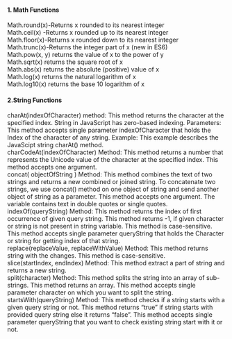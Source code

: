 #### 1. Math Functions
Math.round(x)-Returns x rounded to its nearest integer<br>
Math.ceil(x) -Returns x rounded up to its nearest integer<br>
Math.floor(x)-Returns x rounded down to its nearest integer<br>
Math.trunc(x)-Returns the integer part of x (new in ES6)<br>
Math.pow(x, y) returns the value of x to the power of y<br>
Math.sqrt(x) returns the square root of x<br>
Math.abs(x) returns the absolute (positive) value of x<br>
Math.log(x) returns the natural logarithm of x<br>
Math.log10(x) returns the base 10 logarithm of x<br>

#### 2.String Functions
charAt(indexOfCharacter) method: This method returns the character at the specified index. String in JavaScript has zero-based indexing.
Parameters: This method accepts single parameter indexOfCharacter that holds the Index of the character of any string.
Example: This example describes the JavaScipt string charAt() method.<br>
charCodeAt(indexOfCharacter) Method: This method returns a number that represents the Unicode value of the character at the specified index. This method accepts one argument.<br>
concat( objectOfString ) Method: This method combines the text of two strings and returns a new combined or joined string. To concatenate two strings, we use concat() method on one object of string and send another object of string as a parameter. This method accepts one argument. The variable contains text in double quotes or single quotes.<br>
indexOf(queryString) Method: This method returns the index of first occurrence of given query string. This method returns -1, if given character or string is not present in string variable. This method is case-sensitive. This method accepts single parameter queryString that holds the Character or string for getting index of that string.<br>
replace(replaceValue, replaceWithValue) Method: This method returns string with the changes. This method is case-sensitive.<br>
slice(startIndex, endIndex) Method: This method extract a part of string and returns a new string.<br>
split(character) Method: This method splits the string into an array of sub-strings. This method returns an array. This method accepts single parameter character on which you want to split the string.<br>
startsWith(queryString) Method: This method checks if a string starts with a given query string or not. This method returns “true” if string starts with provided query string else it returns “false”. This method accepts single parameter queryString that you want to check existing string start with it or not.<br>
